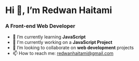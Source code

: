 # Hi 👋, I’m Redwan Haitami 
### A Front-end Web Developer
- 🌱 I’m currently learning **JavaScript** 
- 🔭 I'm currently working on a **JavaScript Project**
- 👯 I’m looking to collaborate on **web development** projects
- 📫 How to reach me: redwanhaitami@gmail.com
<!---
RedwanHaitami/RedwanHaitami is a ✨ special ✨ repository because its `README.md` (this file) appears on your GitHub profile.
You can click the Preview link to take a look at your changes.
--->
